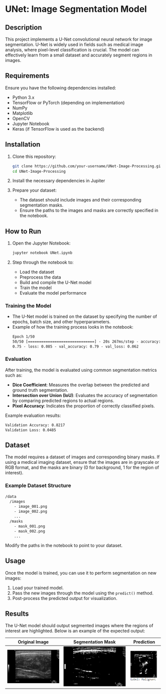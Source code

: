 # UNet: Image Segmentation Model

## Description
This project implements a U-Net convolutional neural network for image segmentation. U-Net is widely used in fields such as medical image analysis, where pixel-level classification is crucial. The model can effectively learn from a small dataset and accurately segment regions in images.

## Requirements
Ensure you have the following dependencies installed:

- Python 3.x
- TensorFlow or PyTorch (depending on implementation)
- NumPy
- Matplotlib
- OpenCV
- Jupyter Notebook
- Keras (if TensorFlow is used as the backend)
  

## Installation
1. Clone this repository:
   ```bash
   git clone https://github.com/your-username/UNet-Image-Processing.git
   cd UNet-Image-Processing
   ```

2. Install the necessary dependencies in Jupiter

3. Prepare your dataset:
   - The dataset should include images and their corresponding segmentation masks.
   - Ensure the paths to the images and masks are correctly specified in the notebook.

## How to Run
1. Open the Jupyter Notebook:
   ```bash
   jupyter notebook UNet.ipynb
   ```

2. Step through the notebook to:
   - Load the dataset
   - Preprocess the data
   - Build and compile the U-Net model
   - Train the model
   - Evaluate the model performance

### Training the Model
- The U-Net model is trained on the dataset by specifying the number of epochs, batch size, and other hyperparameters.
- Example of how the training process looks in the notebook:
   ```
   Epoch 1/50
   50/50 [==============================] - 20s 267ms/step - accuracy: 0.75 - loss: 0.085 - val_accuracy: 0.79 - val_loss: 0.062
   ```

### Evaluation
After training, the model is evaluated using common segmentation metrics such as:

- **Dice Coefficient**: Measures the overlap between the predicted and ground truth segmentation.
- **Intersection over Union (IoU)**: Evaluates the accuracy of segmentation by comparing predicted regions to actual regions.
- **Pixel Accuracy**: Indicates the proportion of correctly classified pixels.

Example evaluation results:
```
Validation Accuracy: 0.8217
Validation Loss: 0.0485
```

## Dataset
The model requires a dataset of images and corresponding binary masks. If using a medical imaging dataset, ensure that the images are in grayscale or RGB format, and the masks are binary (0 for background, 1 for the region of interest).

### Example Dataset Structure
```
/data
  /images
    - image_001.png
    - image_002.png
    ...
  /masks
    - mask_001.png
    - mask_002.png
    ...
```

Modify the paths in the notebook to point to your dataset.

## Usage
Once the model is trained, you can use it to perform segmentation on new images:
1. Load your trained model.
2. Pass the new images through the model using the `predict()` method.
3. Post-process the predicted output for visualization.

## Results
The U-Net model should output segmented images where the regions of interest are highlighted. Below is an example of the expected output:

| Original Image | Segmentation Mask | Prediction |
|----------------|-------------------|------------|
| ![image](./images/original.jpg) | ![mask](./images/mask.jpg) | ![predicted](./images/output.png) |

